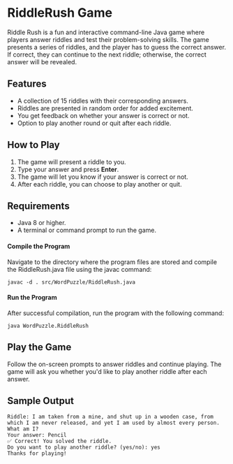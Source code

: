 # RiddleRush Game

Riddle Rush is a fun and interactive command-line Java game where players answer riddles and test their problem-solving skills. The game presents a series of riddles, and the player has to guess the correct answer. If correct, they can continue to the next riddle; otherwise, the correct answer will be revealed.

## Features
- A collection of 15 riddles with their corresponding answers.
- Riddles are presented in random order for added excitement.
- You get feedback on whether your answer is correct or not.
- Option to play another round or quit after each riddle.

## How to Play
1. The game will present a riddle to you.
2. Type your answer and press **Enter**.
3. The game will let you know if your answer is correct or not.
4. After each riddle, you can choose to play another or quit.

## Requirements
- Java 8 or higher.
- A terminal or command prompt to run the game.

#### Compile the Program
Navigate to the directory where the program files are stored and compile the RiddleRush.java file using the javac command:
```
javac -d . src/WordPuzzle/RiddleRush.java
```
#### Run the Program
After successful compilation, run the program with the following command:
```
java WordPuzzle.RiddleRush
```

## Play the Game
Follow the on-screen prompts to answer riddles and continue playing. The game will ask you whether you'd like to play another riddle after each answer.

## Sample Output
```text
Riddle: I am taken from a mine, and shut up in a wooden case, from which I am never released, and yet I am used by almost every person. What am I?
Your answer: Pencil
✅ Correct! You solved the riddle.
Do you want to play another riddle? (yes/no): yes
Thanks for playing!
